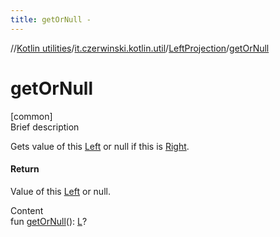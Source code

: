 ```yaml
---
title: getOrNull -
---
```

//[Kotlin utilities](../../index.html)/[it.czerwinski.kotlin.util](../index.html)/[LeftProjection](index.html)/[getOrNull](get-or-null.html)



# getOrNull  
[common]  
Brief description  


Gets value of this [Left](../-left/index.html) or null if this is [Right](../-right/index.html).



#### Return  


Value of this [Left](../-left/index.html) or null.

  
Content  
fun [getOrNull](get-or-null.html)(): [L](index.html)?  



